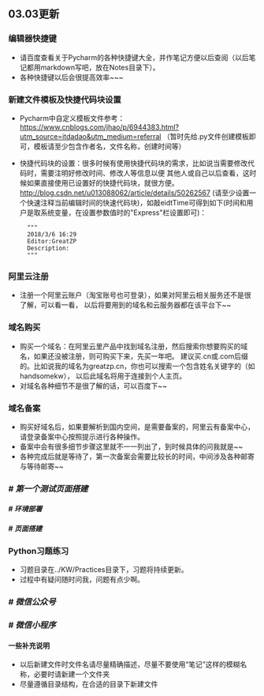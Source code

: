 ## 03.03更新

### 编辑器快捷键
+ 请百度查看关于Pycharm的各种快捷键大全，并作笔记方便以后查阅（以后笔记都用markdown写吧，放在Notes目录下）。
+ 各种快捷键以后会很提高效率~~~

### 新建文件模板及快捷代码块设置
+ Pycharm中自定义模板文件参考：https://www.cnblogs.com/jhao/p/6944383.html?utm_source=itdadao&utm_medium=referral
（暂时先给.py文件创建模板即可，模板请至少包含作者名，文件名称，创建时间等）
+ 快捷代码块的设置：很多时候有使用快捷代码块的需求，比如说当需要修改代码时，需要注明好修改时间、修改人等信息以便
其他人或自己以后查看，这时候如果直接使用已设置好的快捷代码块，就很方便。 http://blog.csdn.net/u013088062/article/details/50262567
(请至少设置一个快速注释当前编辑时间的快速代码块)，如敲eidtTime可得到如下(时间和用户是取系统变量，在设置参数值时的"Express"栏设置即可)：

        """
        2018/3/6 16:29
        Editor:GreatZP
        Description:
        """

### 阿里云注册
+ 注册一个阿里云账户（淘宝账号也可登录），如果对阿里云相关服务还不是很了解，可以看一看，
以后将要用到的域名和云服务器都在该平台下~~

### 域名购买
+ 购买一个域名：在阿里云里产品中找到域名注册，然后搜索你想要购买的域名，如果还没被注册，则可购买下来，先买一年吧。
建议买.cn或.com后缀的。比如说我的域名为greatzp.cn，你也可以搜索一个包含姓名关键字的（如handsomekw），
以后此域名将用于连接到个人主页。
+ 对域名各种细节不是很了解的话，可以百度下~~

### 域名备案
+ 购买好域名后，如果要解析到国内空间，是需要备案的，阿里云有备案中心，请登录备案中心按照提示进行各种操作。
+ 备案中会有很多细节步骤这里就不一一列出了，到时候具体的问我就是~~
+ 各种完成后就是等待了，第一次备案会需要比较长的时间，中间涉及各种邮寄与等待邮寄~~

### *# 第一个测试页面搭建*
#### *# 环境部署*
#### *# 页面搭建*

### Python习题练习
+ 习题目录在../KW/Practices目录下，习题将持续更新。
+ 过程中有疑问随时问我，问题有点少啊。

### *# 微信公众号*

### *# 微信小程序*

#### 一些补充说明
+ 以后新建文件时文件名请尽量精确描述，尽量不要使用“笔记”这样的模糊名称，必要时请新建一个文件夹
+ 尽量遵循目录结构，在合适的目录下新建文件



